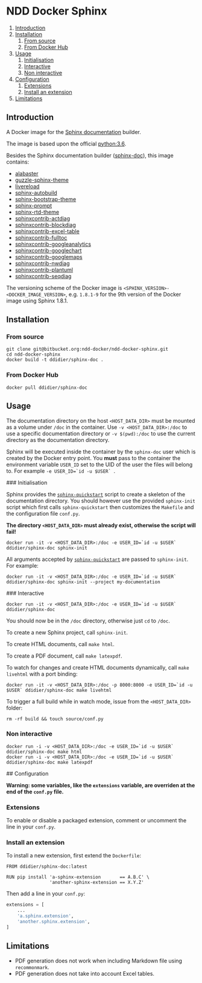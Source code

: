 # NDD Docker Sphinx

1. [Introduction](#markdown-header-introduction)
1. [Installation](#markdown-header-installation)
    1. [From source](#markdown-header-from-source)
    1. [From Docker Hub](#markdown-header-from-docker-hub)
1. [Usage](#markdown-header-usage)
    1. [Initialisation](#markdown-header-initialisation)
    1. [Interactive](#markdown-header-interactive)
    1. [Non interactive](#markdown-header-non-interactive)
1. [Configuration](#markdown-header-configuration)
    1. [Extensions](#markdown-header-extensions)
    1. [Install an extension](#markdown-header-install-an-extension)
1. [Limitations](#markdown-header-limitations)



## Introduction

A Docker image for the [Sphinx documentation](http://sphinx-doc.org) builder.

The image is based upon the official [python:3.6](https://hub.docker.com/_/python/).

Besides the Sphinx documentation builder ([sphinx-doc](http://sphinx-doc.org)), this image contains:

- [alabaster](https://pypi.python.org/pypi/alabaster)
- [guzzle-sphinx-theme](https://pypi.python.org/pypi/guzzle_sphinx_theme)
- [livereload](https://pypi.python.org/pypi/livereload)
- [sphinx-autobuild](https://pypi.org/project/sphinx-autobuild)
- [sphinx-bootstrap-theme](https://pypi.python.org/pypi/sphinx-bootstrap-theme)
- [sphinx-prompt](https://pypi.python.org/pypi/sphinx-prompt)
- [sphinx-rtd-theme](https://pypi.python.org/pypi/sphinx_rtd_theme)
- [sphinxcontrib-actdiag](https://pypi.python.org/pypi/sphinxcontrib-actdiag)
- [sphinxcontrib-blockdiag](https://pypi.python.org/pypi/sphinxcontrib-blockdiag)
- [sphinxcontrib-excel-table](https://pypi.python.org/pypi/sphinxcontrib-excel-table)
- [sphinxcontrib-fulltoc](https://pypi.org/project/sphinxcontrib-fulltoc)
- [sphinxcontrib-googleanalytics](https://pypi.python.org/pypi/sphinxcontrib-googleanalytics)
- [sphinxcontrib-googlechart](https://pypi.python.org/pypi/sphinxcontrib-googlechart)
- [sphinxcontrib-googlemaps](https://pypi.python.org/pypi/sphinxcontrib-googlemaps)
- [sphinxcontrib-nwdiag](https://pypi.python.org/pypi/sphinxcontrib-nwdiag)
- [sphinxcontrib-plantuml](https://pypi.python.org/pypi/sphinxcontrib-plantuml)
- [sphinxcontrib-seqdiag](https://pypi.python.org/pypi/sphinxcontrib-seqdiag)

The versioning scheme of the Docker image is `<SPHINX_VERSION>-<DOCKER_IMAGE_VERSION>`, e.g. `1.8.1-9` for the 9th version of the Docker image using Sphinx 1.8.1.



## Installation

### From source

```shell
git clone git@bitbucket.org:ndd-docker/ndd-docker-sphinx.git
cd ndd-docker-sphinx
docker build -t ddidier/sphinx-doc .
```

### From Docker Hub

```shell
docker pull ddidier/sphinx-doc
```



## Usage

The documentation directory on the host `<HOST_DATA_DIR>` must be mounted as a volume under `/doc` in the container. Use `-v <HOST_DATA_DIR>:/doc` to use a specific documentation directory or `-v $(pwd):/doc` to use the current directory as the documentation directory.

Sphinx will be executed inside the container by the `sphinx-doc` user which is created by the Docker entry point. You **must** pass to the container the environment variable `USER_ID` set to the UID of the user the files will belong to. For example ``-e USER_ID=`id -u $USER` ``.

### Initialisation

Sphinx provides the [`sphinx-quickstart`](http://sphinx-doc.org/invocation.html) script to create a skeleton of the documentation directory. You should however use the provided `sphinx-init` script which first calls `sphinx-quickstart` then customizes the `Makefile` and the configuration file `conf.py`.

**The directory `<HOST_DATA_DIR>` must already exist, otherwise the script will fail!**

```shell
docker run -it -v <HOST_DATA_DIR>:/doc -e USER_ID=`id -u $USER` ddidier/sphinx-doc sphinx-init
```

All arguments accepted by [`sphinx-quickstart`](http://sphinx-doc.org/invocation.html) are passed to `sphinx-init`. For example:

```shell
docker run -it -v <HOST_DATA_DIR>:/doc -e USER_ID=`id -u $USER` ddidier/sphinx-doc sphinx-init --project my-documentation
```

### Interactive

```shell
docker run -it -v <HOST_DATA_DIR>:/doc -e USER_ID=`id -u $USER` ddidier/sphinx-doc
```

You should now be in the `/doc` directory, otherwise just `cd` to `/doc`.

To create a new Sphinx project, call `sphinx-init`.

To create HTML documents, call `make html`.

To create a PDF document, call `make latexpdf`.

To watch for changes and create HTML documents dynamically, call `make livehtml` with a port binding:

```shell
docker run -it -v <HOST_DATA_DIR>:/doc -p 8000:8000 -e USER_ID=`id -u $USER` ddidier/sphinx-doc make livehtml
```

To trigger a full build while in watch mode, issue from the `<HOST_DATA_DIR>` folder:

```shell
rm -rf build && touch source/conf.py
```

### Non interactive

```shell
docker run -i -v <HOST_DATA_DIR>:/doc -e USER_ID=`id -u $USER` ddidier/sphinx-doc make html
docker run -i -v <HOST_DATA_DIR>:/doc -e USER_ID=`id -u $USER` ddidier/sphinx-doc make latexpdf
```



## Configuration

**Warning: some variables, like the `extensions` variable, are overriden at the end of the `conf.py` file.**

### Extensions

To enable or disable a packaged extension, comment or uncomment the line in your `conf.py`.

### Install an extension

To install a new extension, first extend the `Dockerfile`:

```docker
FROM ddidier/sphinx-doc:latest

RUN pip install 'a-sphinx-extension       == A.B.C' \
                'another-sphinx-extension == X.Y.Z'
```

Then add a line in your `conf.py`:

```python
extensions = [
    ...
    'a.sphinx.extension',
    'another.sphinx.extension',
]
```



## Limitations

- PDF generation does not work when including Markdown file using `recommonmark`.
- PDF generation does not take into account Excel tables.
